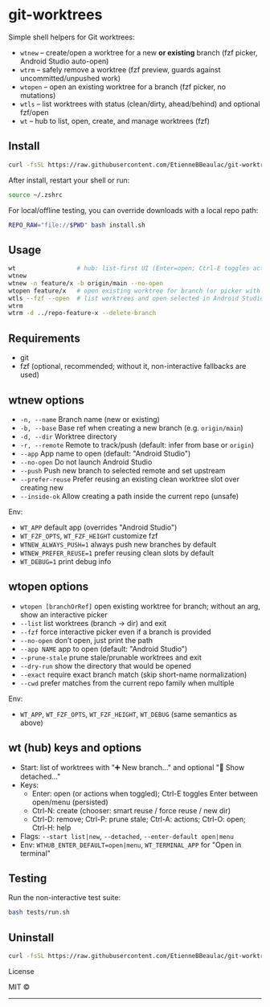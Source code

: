 # git-worktrees

Simple shell helpers for Git worktrees:

- `wtnew` – create/open a worktree for a new **or existing** branch (fzf picker, Android Studio auto-open)
- `wtrm`  – safely remove a worktree (fzf preview, guards against uncommitted/unpushed work)
- `wtopen` – open an existing worktree for a branch (fzf picker, no mutations)
- `wtls` – list worktrees with status (clean/dirty, ahead/behind) and optional fzf/open
- `wt`    – hub to list, open, create, and manage worktrees (fzf)

## Install

```bash
curl -fsSL https://raw.githubusercontent.com/EtienneBBeaulac/git-worktrees/main/install.sh | bash
```

After install, restart your shell or run:

```bash
source ~/.zshrc
```

For local/offline testing, you can override downloads with a local repo path:

```bash
REPO_RAW="file://$PWD" bash install.sh
```

## Usage
```bash
wt                 # hub: list-first UI (Enter=open; Ctrl-E toggles actions)
wtnew
wtnew -n feature/x -b origin/main --no-open
wtopen feature/x   # open existing worktree for branch (or picker with no args)
wtls --fzf --open  # list worktrees and open selected in Android Studio
wtrm
wtrm -d ../repo-feature-x --delete-branch
```

## Requirements

- git
- fzf (optional, recommended; without it, non-interactive fallbacks are used)

## wtnew options

- `-n, --name` Branch name (new or existing)
- `-b, --base` Base ref when creating a new branch (e.g. `origin/main`)
- `-d, --dir` Worktree directory
- `-r, --remote` Remote to track/push (default: infer from base or `origin`)
- `--app` App name to open (default: "Android Studio")
- `--no-open` Do not launch Android Studio
- `--push` Push new branch to selected remote and set upstream
- `--prefer-reuse` Prefer reusing an existing clean worktree slot over creating new
- `--inside-ok` Allow creating a path inside the current repo (unsafe)

Env:
- `WT_APP` default app (overrides "Android Studio")
- `WT_FZF_OPTS`, `WT_FZF_HEIGHT` customize fzf
- `WTNEW_ALWAYS_PUSH=1` always push new branches by default
- `WTNEW_PREFER_REUSE=1` prefer reusing clean slots by default
- `WT_DEBUG=1` print debug info

## wtopen options

- `wtopen [branchOrRef]` open existing worktree for branch; without an arg, show an interactive picker
- `--list` list worktrees (branch → dir) and exit
- `--fzf` force interactive picker even if a branch is provided
- `--no-open` don’t open, just print the path
- `--app NAME` app to open (default: "Android Studio")
- `--prune-stale` prune stale/prunable worktrees and exit
- `--dry-run` show the directory that would be opened
- `--exact` require exact branch match (skip short-name normalization)
- `--cwd` prefer matches from the current repo family when multiple

Env:
- `WT_APP`, `WT_FZF_OPTS`, `WT_FZF_HEIGHT`, `WT_DEBUG` (same semantics as above)

## wt (hub) keys and options

- Start: list of worktrees with "➕ New branch…" and optional "🧵 Show detached…"
- Keys:
  - Enter: open (or actions when toggled); Ctrl-E toggles Enter between open/menu (persisted)
  - Ctrl-N: create (chooser: smart reuse / force reuse / new dir)
  - Ctrl-D: remove; Ctrl-P: prune stale; Ctrl-A: actions; Ctrl-O: open; Ctrl-H: help
- Flags: `--start list|new`, `--detached`, `--enter-default open|menu`
- Env: `WTHUB_ENTER_DEFAULT=open|menu`, `WT_TERMINAL_APP` for "Open in terminal"

## Testing

Run the non-interactive test suite:

```bash
bash tests/run.sh
```

## Uninstall

```bash
curl -fsSL https://raw.githubusercontent.com/EtienneBBeaulac/git-worktrees/main/uninstall.sh | bash
```

License

MIT ©  

---
